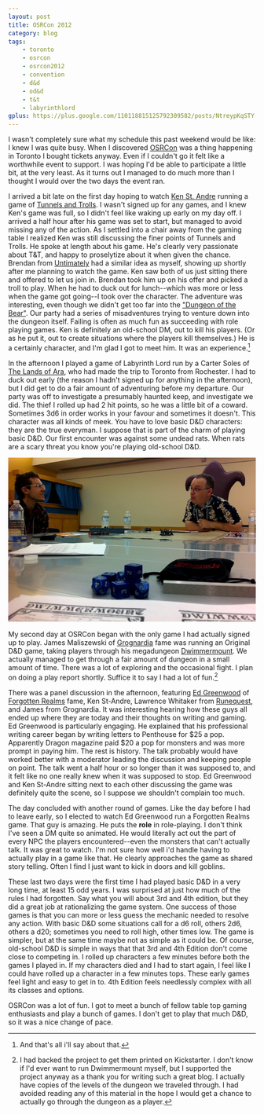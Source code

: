 ```yaml
---
layout: post
title: OSRCon 2012
category: blog
tags:
    - toronto
    - osrcon
    - osrcon2012
    - convention
    - d&d
    - od&d
    - t&t
    - labyrinthlord
gplus: https://plus.google.com/110118815125792309582/posts/NtreypKqSTY
---
```


I wasn't completely sure what my schedule this past weekend would be like: I knew I was quite busy. When I discovered [OSRCon][] was a thing happening in Toronto I bought tickets anyway. Even if I couldn't go it felt like a worthwhile event to support. I was hoping I'd be able to participate a little bit, at the very least. As it turns out I managed to do much more than I thought I would over the two days the event ran.

I arrived a bit late on the first day hoping to watch [Ken St. Andre][ken] running a game of [Tunnels and Trolls][t&t]. I wasn't signed up for any games, and I knew Ken's game was full, so I didn't feel like waking up early on my day off. I arrived a half hour after his game was set to start, but managed to avoid missing any of the action. As I settled into a chair away from the gaming table I realized Ken was still discussing the finer points of Tunnels and Trolls. He spoke at length about his game. He's clearly very passionate about T&T, and happy to proselytize about it when given the chance. Brendan from [Untimately][] had a similar idea as myself, showing up shortly after me planning to watch the game. Ken saw both of us just sitting there and offered to let us join in. Brendan took him up on his offer and picked a troll to play. When he had to duck out for lunch--which was more or less when the game got going--I took over the character. The adventure was interesting, even though we didn't get too far into the ["Dungeon of the Bear"][dungeon]. Our party had a series of misadventures trying to venture down into the dungeon itself. Failing is often as much fun as succeeding with role playing games. Ken is definitely an old-school DM, out to kill his players. (Or as he put it, out to create situations where the players kill themselves.) He is a certainly character, and I'm glad I got to meet him. It was an experience.[^1]

In the afternoon I played a game of Labyrinth Lord run by a Carter Soles of [The Lands of Ara][ara], who had made the trip to Toronto from Rochester. I had to duck out early (the reason I hadn't signed up for anything in the afternoon), but I did get to do a fair amount of adventuring before my departure. Our party was off to investigate a presumably haunted keep, and investigate we did. The thief I rolled up had 2 hit points, so he was a little bit of a coward. Sometimes 3d6 in order works in your favour and sometimes it doesn't. This character was all kinds of meek. You have to love basic D&D characters: they are the true everyman. I suppose that is part of the charm of playing basic D&D. Our first encounter was against some undead rats. When rats are a scary threat you know you're playing old-school D&D.

![James and Evan at OSRCon][osrcon-img]

My second day at OSRCon began with the only game I had actually signed up to play. James Maliszewski of [Grognardia][] fame was running an Original D&D game, taking players through his megadungeon [Dwimmermount][]. We actually managed to get through a fair amount of dungeon in a small amount of time. There was a lot of exploring and the occasional fight. I plan on doing a play report shortly. Suffice it to say I had a lot of fun.[^2]

There was a panel discussion in the afternoon, featuring [Ed Greenwood][greenwood] of [Forgotten Realms][forgotten] fame, Ken St-Andre, Lawrence Whitaker from [Runequest][], and James from Grognardia. It was interesting hearing how these guys all ended up where they are today and their thoughts on writing and gaming. Ed Greenwood is particularly engaging. He explained that his professional writing career began by writing letters to Penthouse for $25 a pop. Apparently Dragon magazine paid $20 a pop for monsters and was more prompt in paying him. The rest is history. The talk probably would have worked better with a moderator leading the discussion and keeping people on point. The talk went a half hour or so longer than it was supposed to, and it felt like no one really knew when it was supposed to stop. Ed Greenwood and Ken St-Andre sitting next to each other discussing the game was definitely quite the scene, so I suppose we shouldn't complain too much.

The day concluded with another round of games. Like the day before I had to leave early, so I elected to watch Ed Greenwood run a Forgotten Realms game. That guy is amazing. He puts the **role** in role-playing. I don't think I've seen a DM quite so animated. He would literally act out the part of every NPC the players encountered--even the monsters that can't actually talk. It was great to watch. I'm not sure how well i'd handle having to actually play in a game like that. He clearly approaches the game as shared story telling. Often I find I just want to kick in doors and kill goblins.

These last two days were the first time I had played basic D&D in a very long time, at least 15 odd years. I was surprised at just how much of the rules I had forgotten. Say what you will about 3rd and 4th edition, but they did a great job at rationalizing the game system. One success of those games is that you can more or less guess the mechanic needed to resolve any action. With basic D&D some situations call for a d6 roll, others 2d6, others a d20; sometimes you need to roll high, other times low. The game is simpler, but at the same time maybe not as simple as it could be. Of course, old-school D&D is simple in ways that that 3rd and 4th Edition don't come close to competing in. I rolled up characters a few minutes before both the games I played in. If my characters died and I had to start again, I feel like I could have rolled up a character in a few minutes tops. These early games feel light and easy to get in to. 4th Edition feels needlessly complex with all its classes and options.

OSRCon was a lot of fun. I got to meet a bunch of fellow table top gaming enthusiasts and play a bunch of games. I don't get to play that much D&D, so it was a nice change of pace.

[^1]: And that's all i'll say about that.

[^2]: I had backed the project to get them printed on Kickstarter. I don't know if I'd ever want to run Dwimmermount myself, but I supported the project anyway as a thank you for writing such a great blog. I actually have copies of the levels of the dungeon we traveled through. I had avoided reading any of this material in the hope I would get a chance to actually go through the dungeon as a player.


[osrcon]: http://osrcon.ca
[ken]: http://atroll.wordpress.com/
[t&t]: http://www.tunnelsandtrolls.com/
[untimately]: http://untimately.blogspot.ca/
[dungeon]: http://www.tunnelsandtrolls.com/gmadventures/dungeonofthebear.shtml
[ara]: http://carterscartopia.blogspot.ca/
[grognardia]: http://grognardia.blogspot.com
[dwimmermount]: http://grognardia.blogspot.ca/search/label/dwimmermount
[greenwood]: http://en.wikipedia.org/wiki/Ed_Greenwood
[forgotten]: http://forgottenrealms.wikia.com/wiki/Main_Page
[runequest]: http://en.wikipedia.org/wiki/RuneQuest
[osrcon-img]: /assets/img/osrcon-dwimmermount.jpg
